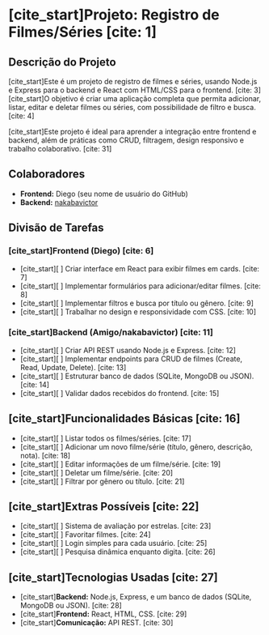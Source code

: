 # [cite_start]Projeto: Registro de Filmes/Séries [cite: 1]

## Descrição do Projeto

[cite_start]Este é um projeto de registro de filmes e séries, usando Node.js e Express para o backend e React com HTML/CSS para o frontend. [cite: 3] [cite_start]O objetivo é criar uma aplicação completa que permita adicionar, listar, editar e deletar filmes ou séries, com possibilidade de filtro e busca. [cite: 4]

[cite_start]Este projeto é ideal para aprender a integração entre frontend e backend, além de práticas como CRUD, filtragem, design responsivo e trabalho colaborativo. [cite: 31]

## Colaboradores

-   **Frontend:** Diego (seu nome de usuário do GitHub)
-   **Backend:** [nakabavictor](https://github.com/nakabavictor)

## Divisão de Tarefas

### [cite_start]Frontend (Diego) [cite: 6]
-   [cite_start][ ] Criar interface em React para exibir filmes em cards. [cite: 7]
-   [cite_start][ ] Implementar formulários para adicionar/editar filmes. [cite: 8]
-   [cite_start][ ] Implementar filtros e busca por título ou gênero. [cite: 9]
-   [cite_start][ ] Trabalhar no design e responsividade com CSS. [cite: 10]

### [cite_start]Backend (Amigo/nakabavictor) [cite: 11]
-   [cite_start][ ] Criar API REST usando Node.js e Express. [cite: 12]
-   [cite_start][ ] Implementar endpoints para CRUD de filmes (Create, Read, Update, Delete). [cite: 13]
-   [cite_start][ ] Estruturar banco de dados (SQLite, MongoDB ou JSON). [cite: 14]
-   [cite_start][ ] Validar dados recebidos do frontend. [cite: 15]

## [cite_start]Funcionalidades Básicas [cite: 16]

-   [cite_start][ ] Listar todos os filmes/séries. [cite: 17]
-   [cite_start][ ] Adicionar um novo filme/série (título, gênero, descrição, nota). [cite: 18]
-   [cite_start][ ] Editar informações de um filme/série. [cite: 19]
-   [cite_start][ ] Deletar um filme/série. [cite: 20]
-   [cite_start][ ] Filtrar por gênero ou título. [cite: 21]

## [cite_start]Extras Possíveis [cite: 22]

-   [cite_start][ ] Sistema de avaliação por estrelas. [cite: 23]
-   [cite_start][ ] Favoritar filmes. [cite: 24]
-   [cite_start][ ] Login simples para cada usuário. [cite: 25]
-   [cite_start][ ] Pesquisa dinâmica enquanto digita. [cite: 26]

## [cite_start]Tecnologias Usadas [cite: 27]

-   [cite_start]**Backend:** Node.js, Express, e um banco de dados (SQLite, MongoDB ou JSON). [cite: 28]
-   [cite_start]**Frontend:** React, HTML, CSS. [cite: 29]
-   [cite_start]**Comunicação:** API REST. [cite: 30]
